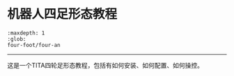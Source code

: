 # 机器人四足形态教程

```{toctree}
:maxdepth: 1
:glob:
four-foot/four-an
```

------

这是一个TITA四轮足形态教程，包括有如何安装、如何配置、如何操控。